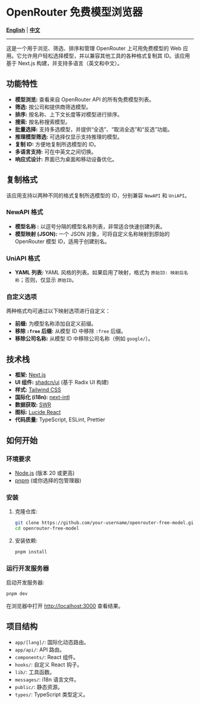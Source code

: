 # OpenRouter 免费模型浏览器

[**English**](./README.md) | [**中文**](./README.zh.md)

---

这是一个用于浏览、筛选、排序和管理 OpenRouter 上可用免费模型的 Web 应用。它允许用户轻松选择模型，并以兼容其他工具的各种格式复制其 ID。该应用基于 Next.js 构建，并支持多语言（英文和中文）。

## 功能特性

- **模型浏览:** 查看来自 OpenRouter API 的所有免费模型列表。
- **筛选:** 按公司和提供商筛选模型。
- **排序:** 按名称、上下文长度等对模型进行排序。
- **搜索:** 按名称搜索模型。
- **批量选择:** 支持多选模型，并提供“全选”、“取消全选”和“反选”功能。
- **推理模型筛选:** 可选择仅显示支持推理的模型。
- **复制 ID:** 方便地复制所选模型的 ID。
- **多语言支持:** 可在中英文之间切换。
- **响应式设计:** 界面已为桌面和移动设备优化。

## 复制格式

该应用支持以两种不同的格式复制所选模型的 ID，分别兼容 `NewAPI` 和 `UniAPI`。

### NewAPI 格式

- **模型名称 :** 以逗号分隔的模型名称列表，非常适合快速创建列表。
- **模型映射 (JSON):** 一个 JSON 对象，可将自定义名称映射到原始的 OpenRouter 模型 ID，适用于创建别名。

### UniAPI 格式

- **YAML 列表:** YAML 风格的列表。如果启用了映射，格式为 `原始ID: 映射后名称`；否则，仅显示 `原始ID`。

### 自定义选项

两种格式均可通过以下映射选项进行自定义：

- **前缀:** 为模型名称添加自定义前缀。
- **移除 `:free` 后缀:** 从模型 ID 中移除 `:free` 后缀。
- **移除公司名称:** 从模型 ID 中移除公司名称（例如 `google/`）。

## 技术栈

- **框架:** [Next.js](https://nextjs.org/)
- **UI 组件:** [shadcn/ui](https://ui.shadcn.com/) (基于 Radix UI 构建)
- **样式:** [Tailwind CSS](https://tailwindcss.com/)
- **国际化 (i18n):** [next-intl](https://next-intl-docs.vercel.app/)
- **数据获取:** [SWR](https://swr.vercel.app/)
- **图标:** [Lucide React](https://lucide.dev/)
- **代码质量:** TypeScript, ESLint, Prettier

## 如何开始

### 环境要求

- [Node.js](https://nodejs.org/) (版本 20 或更高)
- [pnpm](https://pnpm.io/) (或你选择的包管理器)

### 安装

1.  克隆仓库:
    ```bash
    git clone https://github.com/your-username/openrouter-free-model.git
    cd openrouter-free-model
    ```
2.  安装依赖:
    ```bash
    pnpm install
    ```

### 运行开发服务器

启动开发服务器:

```bash
pnpm dev
```

在浏览器中打开 [http://localhost:3000](http://localhost:3000) 查看结果。

## 项目结构

- `app/[lang]/`: 国际化动态路由。
- `app/api/`: API 路由。
- `components/`: React 组件。
- `hooks/`: 自定义 React 钩子。
- `lib/`: 工具函数。
- `messages/`: i18n 语言文件。
- `public/`: 静态资源。
- `types/`: TypeScript 类型定义。
